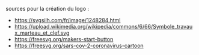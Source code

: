 sources pour la création du logo :
- https://svgsilh.com/fr/image/1248284.html
- https://upload.wikimedia.org/wikipedia/commons/6/66/Symbole_travaux_marteau_et_clef.svg
- https://freesvg.org/makers-start-button
- https://freesvg.org/sars-cov-2-coronavirus-cartoon
